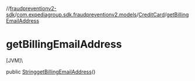 //[fraudpreventionv2-sdk](../../../index.md)/[com.expediagroup.sdk.fraudpreventionv2.models](../index.md)/[CreditCard](index.md)/[getBillingEmailAddress](get-billing-email-address.md)

# getBillingEmailAddress

[JVM]\

public [String](https://docs.oracle.com/javase/8/docs/api/java/lang/String.html)[getBillingEmailAddress](get-billing-email-address.md)()

